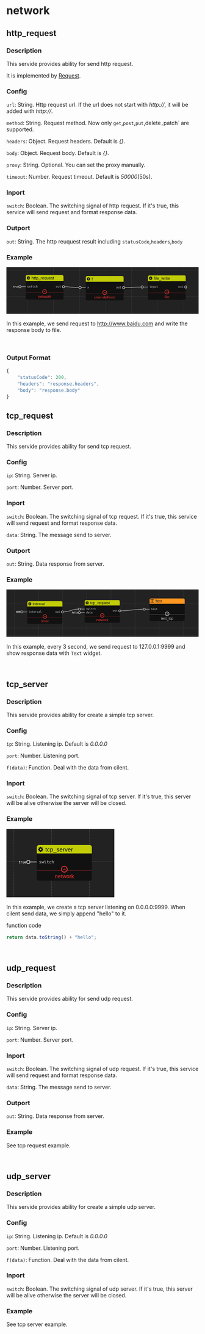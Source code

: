 network
===========

## http_request

### Description

This servide provides ability for send http request.

It is implemented by [Request](https://www.npmjs.com/package/request).

### Config

`url`: String. Http request url. If the url does not start with *http://*, it will be added with *http://*.

`method`: String. Request method. Now only `get`,`post`,`put`,delete`,`patch` are supported.

`headers`: Object. Request headers. Default is *{}*.

`body`: Object. Request body. Default is *{}*.

`proxy`: String. Optional. You can set the proxy manually.

`timeout`: Number. Request timeout. Default is *50000*(50s).

### Inport

`switch`: Boolean. The switching signal of http request. If it's true, this service will send request and format response data. 

### Outport

`out`: String. The http reuquest result including `statusCode`,`headers`,`body`


### Example

![](./pic/http_request.png)

In this example, we send request to http://www.baidu.com and write the response body to file.

</br>

### Output Format

```javascript
{
    "statusCode": 200,
    "headers": "response.headers",
    "body": "response.body"
}
```

## tcp_request

### Description

This servide provides ability for send tcp request.

### Config

`ip`: String. Server ip.

`port`: Number. Server port.


### Inport

`switch`: Boolean. The switching signal of tcp request. If it's true, this service will send request and format response data. 

`data`: String. The message send to server.

### Outport

`out`: String. Data response from server.


### Example

![](./pic/tcp_request.png)

In this example, every 3 second, we send request to 127.0.0.1:9999 and show response data with `Text` widget.

</br>

## tcp_server

### Description

This servide provides ability for create a simple tcp server.

### Config

`ip`: String. Listening ip. Default is *0.0.0.0*

`port`: Number. Listening port.

`f(data)`: Function. Deal with the data from cilent.

### Inport

`switch`: Boolean. The switching signal of tcp server. If it's true, this server will be alive otherwise the server will be closed.


### Example

![](./pic/tcp_server.png)

In this example, we create a tcp server listening on 0.0.0.0:9999. When cilent send data, we simply append "hello" to it.

function code
```javascript
return data.toString() + "hello";
```

</br>

## udp_request

### Description

This servide provides ability for send udp request.

### Config

`ip`: String. Server ip.

`port`: Number. Server port.


### Inport

`switch`: Boolean. The switching signal of udp request. If it's true, this service will send request and format response data. 

`data`: String. The message send to server.

### Outport

`out`: String. Data response from server.


### Example

See tcp request example. 

</br>

## udp_server

### Description

This servide provides ability for create a simple udp server.

### Config

`ip`: String. Listening ip. Default is *0.0.0.0*

`port`: Number. Listening port.

`f(data)`: Function. Deal with the data from cilent.

### Inport

`switch`: Boolean. The switching signal of udp server. If it's true, this server will be alive otherwise the server will be closed.


### Example

See tcp server example. 